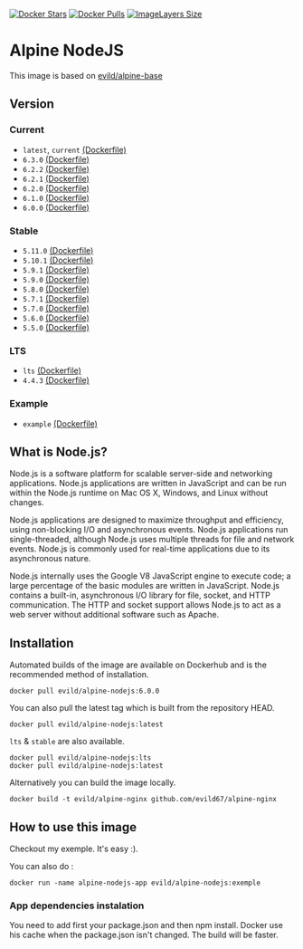[![Docker Stars](https://img.shields.io/docker/stars/evild/alpine-nodejs.svg?style=flat-square)](https://hub.docker.com/r/evild/alpine-nodejs/)
[![Docker Pulls](https://img.shields.io/docker/pulls/evild/alpine-nodejs.svg?style=flat-square)](https://hub.docker.com/r/evild/alpine-nodejs/)
[![ImageLayers Size](https://img.shields.io/imagelayers/image-size/evild/alpine-nodejs/latest.svg?style=flat-square)](https://hub.docker.com/r/evild/alpine-nodejs/)

# Alpine NodeJS

This image is based on [evild/alpine-base](https://hub.docker.com/r/evild/alpine-base/)

## Version

### Current

- `latest`, `current` [(Dockerfile)](https://github.com/Evild67/docker-alpine-nodejs/blob/master/current/Dockerfile)
- `6.3.0` [(Dockerfile)](https://github.com/Evild67/docker-alpine-nodejs/blob/73a4d335bcd20a4d0c2d6348e6e5e302031e843e/current/Dockerfile)
- `6.2.2` [(Dockerfile)](https://github.com/Evild67/docker-alpine-nodejs/blob/1d7aee99a4216b8139fee685f474aa23f015a43e/current/Dockerfile)
- `6.2.1` [(Dockerfile)](https://github.com/Evild67/docker-alpine-nodejs/blob/27faa5f1a4b1eb49d2aca0f922b8fb0079d65bd7/current/Dockerfile)
- `6.2.0` [(Dockerfile)](https://github.com/Evild67/docker-alpine-nodejs/blob/43728f9e4bb3bccbd4c57b0f572b34bdd27bad02/current/Dockerfile)
- `6.1.0` [(Dockerfile)](https://github.com/Evild67/docker-alpine-nodejs/blob/f9fb9b48727655a9edad9262c72549049dd4190b/current/Dockerfile)
- `6.0.0` [(Dockerfile)](https://github.com/Evild67/docker-alpine-nodejs/blob/f2b99b4cf1d99a48b44fdd2011e26c9e352d6456/current/Dockerfile)

### Stable

- `5.11.0` [(Dockerfile)](https://github.com/Evild67/docker-alpine-nodejs/blob/2083fc887f7755af8929316866253ec22093f73a/stable/Dockerfile)
- `5.10.1` [(Dockerfile)](https://github.com/Evild67/docker-alpine-nodejs/blob/44c593760d2605ff5e08c9fe163983da44acee04/Dockerfile)
- `5.9.1` [(Dockerfile)](https://github.com/Evild67/docker-alpine-nodejs/blob/8b4e594ba10e2cf87e3d2087199e39c5fccc74e3/Dockerfile)
- `5.9.0` [(Dockerfile)](https://github.com/Evild67/docker-alpine-nodejs/blob/fb829f7061bdb86d854aff13bc6991331bf94dec/Dockerfile)
- `5.8.0` [(Dockerfile)](https://github.com/Evild67/docker-alpine-nodejs/blob/5172a8c1573de21fcb07bbf7afdad0cb8c8d695a/Dockerfile)
- `5.7.1` [(Dockerfile)](https://github.com/Evild67/docker-alpine-nodejs/blob/c49fa818418aa201c1cc60a5b48d7c117a42503a/Dockerfile)
- `5.7.0` [(Dockerfile)](https://github.com/Evild67/docker-alpine-nodejs/blob/67ec1640485be383311efb2ecd309124c4669a31/Dockerfile)
- `5.6.0` [(Dockerfile)](https://github.com/Evild67/docker-alpine-nodejs/blob/5896ec1da4bb86c5f492242cbdfa7b12af89ab4a/Dockerfile)
- `5.5.0` [(Dockerfile)](https://github.com/Evild67/docker-alpine-nodejs/blob/522ec455133f03a6a85c742bfee3755f45053392/Dockerfile)

### LTS
- `lts` [(Dockerfile)](https://github.com/Evild67/docker-alpine-nodejs/blob/master/lts/Dockerfile)
- `4.4.3` [(Dockerfile)](https://github.com/Evild67/docker-alpine-nodejs/blob/master/lts/Dockerfile)

### Example
- `example` [(Dockerfile)](https://github.com/Evild67/docker-alpine-nodejs/blob/master/example/Dockerfile)


## What is Node.js?
Node.js is a software platform for scalable server-side and networking applications. Node.js applications are written in JavaScript and can be run within the Node.js runtime on Mac OS X, Windows, and Linux without changes.

Node.js applications are designed to maximize throughput and efficiency, using non-blocking I/O and asynchronous events. Node.js applications run single-threaded, although Node.js uses multiple threads for file and network events. Node.js is commonly used for real-time applications due to its asynchronous nature.

Node.js internally uses the Google V8 JavaScript engine to execute code; a large percentage of the basic modules are written in JavaScript. Node.js contains a built-in, asynchronous I/O library for file, socket, and HTTP communication. The HTTP and socket support allows Node.js to act as a web server without additional software such as Apache.

## Installation
Automated builds of the image are available on Dockerhub and is the recommended method of installation.
```
docker pull evild/alpine-nodejs:6.0.0
```
You can also pull the latest tag which is built from the repository HEAD.
```
docker pull evild/alpine-nodejs:latest
```

`lts` & `stable` are also available.
```
docker pull evild/alpine-nodejs:lts
docker pull evild/alpine-nodejs:latest
```

Alternatively you can build the image locally.
```
docker build -t evild/alpine-nginx github.com/evild67/alpine-nginx
```

## How to use this image

Checkout my exemple. It's easy :).

You can also do :

```
docker run -name alpine-nodejs-app evild/alpine-nodejs:exemple
```

### App dependencies instalation
You need to add first your package.json and then npm install. Docker use his cache when the package.json isn't changed. The build will be faster.
